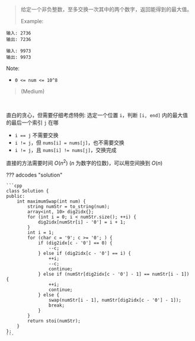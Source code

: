 <!-- prettier-ignore-start -->

> 给定一个非负整数，至多交换一次其中的两个数字，返回能得到的最大值。
> 
> Example: 
>
```
输入: 2736
输出: 7236

输入: 9973
输出: 9973
```
Note:
>
-  `0 <= num <= 10^8`
>
>  (Medium)

<!-- prettier-ignore-end -->

<br>

直白的贪心，但需要仔细考虑特例: 选定一个位置 `i`，判断 `[i, end]` 内的最大值的最后一个索引 `j` 在哪

-   `i == j` 不需要交换
-   `i != j`，但 `nums[i] = nums[j]`，也不需要交换
-   `i != j`，且 `nums[i] != nums[j]`，交换完成

直接的方法需要时间 $O(n^2)$ ($n$ 为数字的位数)，可以用空间换到 $O(n)$

??? adcodes "solution"

    ```cpp
    class Solution {
    public:
        int maximumSwap(int num) {
            string numStr = to_string(num);
            array<int, 10> dig2idx{};
            for (int i = 0; i < numStr.size(); ++i) {
                dig2idx[numStr[i] - '0'] = i + 1;
            }
            int i = 1;
            for (char c = '9'; c >= '0'; ) {
                if (dig2idx[c - '0'] == 0) {
                    --c;
                } else if (dig2idx[c - '0'] == i) {
                    ++i;
                    --c;
                    continue;
                } else if (numStr[dig2idx[c - '0'] - 1] == numStr[i - 1]) {
                    ++i;
                    continue;
                } else {
                    swap(numStr[i - 1], numStr[dig2idx[c - '0'] - 1]);
                    break;
                }
            }
            return stoi(numStr);
        }
    };
    ```
